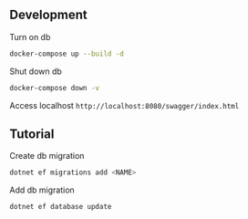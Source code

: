 
## Development
Turn on db
```bash
docker-compose up --build -d
```

Shut down db
```bash
docker-compose down -v
```

Access localhost
`http://localhost:8080/swagger/index.html`


## Tutorial
Create db migration
```bash
dotnet ef migrations add <NAME>
```

Add db migration
```bash
dotnet ef database update
```